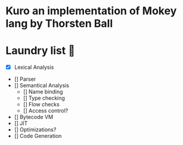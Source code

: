 # Kuro an implementation of Mokey lang by Thorsten Ball

# Laundry list 🧺
- [x] Lexical Analysis
- [] Parser
- [] Semantical Analysis
	- [] Name binding
	- [] Type checking
	- [] Flow checks
	- [] Access control?
- [] Bytecode VM
- [] JIT
- [] Optimizations?
- [] Code Generation
